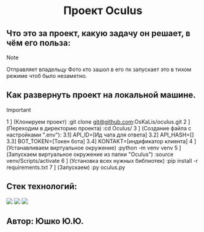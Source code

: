 <div id="header" align="center">
  <h1>Проект Oculus</h1>
</div>

## Что это за проект, какую задачу он решает, в чём его польза:
> [!NOTE]
> Отправляет владельцу Фото кто зашол в его пк
> запускает это в тихом режиме чтоб было незаметно.

## Как развернуть проект на локальной машине.
> [!IMPORTANT]
> 1  ] (Клонируем проект) :git clone git@github.com:OsKaLis/oculus.git
> 2  ] (Переходим в директорию проекта) :cd Oculus/
> 3  ] (Создание файла с настройками ".env"):
> 3.1] API_ID=[Ид чата для ответа]
> 3.2] API_HASH=[]
> 3.3] BOT_TOKEN=[Токен бота]
> 3.4] KONTAKT=[индификатор клиента]
> 4  ] (Устанавливаем виртуальное окружение) :python -m venv venv 
> 5  ] (Запускаем виртуальное окружение из папки "Oculus") :source venv/Scripts/activate
> 6  ] (Установка всех нужных библиотек) :pip install -r requirements.txt
> 7  ] (Запускаем) :py oculus.py


## Cтек технологий:
<img src="https://img.shields.io/badge/Язык программирования:_-Python-Green"> <img src="https://img.shields.io/badge/библиотека:_-pyrogram-blue"> <img src="https://img.shields.io/badge/библиотека:_-OpenCV-red">

## Автор: Юшко Ю.Ю.
